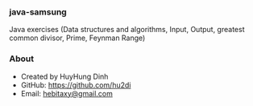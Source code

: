 ### java-samsung
Java exercises (Data structures and algorithms, Input, Output, greatest common divisor, Prime, Feynman Range)

### About
- Created by HuyHung Dinh
- GitHub: https://github.com/hu2di
- Email: hebitaxy@gmail.com
